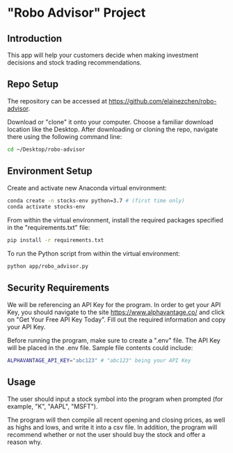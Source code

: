 # "Robo Advisor" Project

## Introduction

This app will help your customers decide when making investment decisions and stock trading recommendations. 

## Repo Setup

The repository can be accessed at https://github.com/elainezchen/robo-advisor. 

Download or "clone" it onto your computer. Choose a familiar download location like the Desktop. After downloading or cloning the repo, navigate there using the following command line:

```sh
cd ~/Desktop/robo-advisor
```

## Environment Setup

Create and activate new Anaconda virtual environment:

```sh
conda create -n stocks-env python=3.7 # (first time only)
conda activate stocks-env
```
From within the virtual environment, install the required packages specified in the "requirements.txt" file:

```sh
pip install -r requirements.txt
```

To run the Python script from within the virtual environment:
```sh
python app/robo_advisor.py
```

## Security Requirements

We will be referencing an API Key for the program. In order to get your API Key, you should navigate to the site https://www.alphavantage.co/ and click on "Get Your Free API Key Today". Fill out the required information and copy your API Key.

Before running the program, make sure to create a ".env" file. The API Key will be placed in the .env file. Sample file contents could include:

```sh
ALPHAVANTAGE_API_KEY="abc123" # "abc123" being your API Key
```

## Usage

The user should input a stock symbol into the program when prompted (for example, "K", "AAPL", "MSFT"). 

The program will then compile all recent opening and closing prices, as well as highs and lows, and write it into a csv file. In addition, the program will recommend whether or not the user should buy the stock and offer a reason why. 